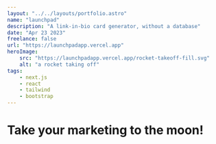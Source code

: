 ```yaml
---
layout: "../../layouts/portfolio.astro"
name: "launchpad"
description: "A link-in-bio card generator, without a database"
date: "Apr 23 2023"
freelance: false
url: "https://launchpadapp.vercel.app"
heroImage: 
    src: "https://launchpadapp.vercel.app/rocket-takeoff-fill.svg"
    alt: "a rocket taking off"
tags: 
    - next.js
    - react
    - tailwind
    - bootstrap
---
```


# Take your marketing to the moon!